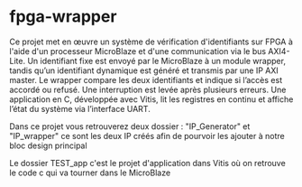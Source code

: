 # fpga-wrapper
Ce projet met en œuvre un système de vérification d'identifiants sur FPGA à l'aide d'un processeur MicroBlaze et d'une communication via le bus AXI4-Lite. Un identifiant fixe est envoyé par le MicroBlaze à un module wrapper, tandis qu’un identifiant dynamique est généré et transmis par une IP AXI master. Le wrapper compare les deux identifiants et indique si l’accès est accordé ou refusé. Une interruption est levée après plusieurs erreurs. Une application en C, développée avec Vitis, lit les registres en continu et affiche l’état du système via l’interface UART.

Dans ce projet vous retrouverez deux dossier : "IP_Generator" et "IP_wrapper" ce sont les deux IP créés afin de pourvoir les ajouter à notre bloc design principal

Le dossier TEST_app c'est le projet d'application dans Vitis où on retrouve le code c qui va tourner dans le MicroBlaze

